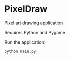 PixelDraw
=========

Pixel art drawing application

Requires Python and Pygame

Run the application:
```
python main.py
```
